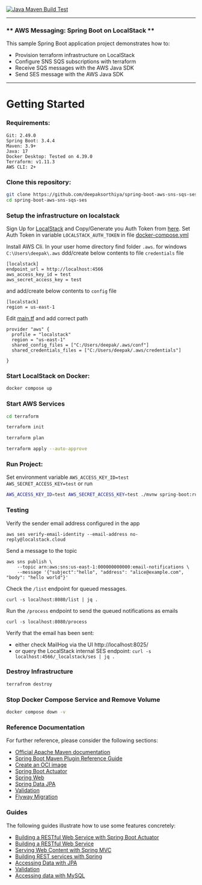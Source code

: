 [![Java Maven Build Test](https://github.com/deepaksorthiya/spring-boot-aws-sns-sqs-ses/actions/workflows/maven-build.yml/badge.svg)](https://github.com/deepaksorthiya/spring-boot-aws-sns-sqs-ses/actions/workflows/maven-build.yml)

---

### ** AWS Messaging: Spring Boot on LocalStack **

This sample Spring Boot application project demonstrates how to:

* Provision terraform infrastructure on LocalStack
* Configure SNS SQS subscriptions with terraform
* Receive SQS messages with the AWS Java SDK
* Send SES message with the AWS Java SDK

---

# Getting Started

### Requirements:

```
Git: 2.49.0
Spring Boot: 3.4.4
Maven: 3.9+
Java: 17
Docker Desktop: Tested on 4.39.0
Terraform: v1.11.3
AWS CLI: 2+
```

### Clone this repository:

```bash
git clone https://github.com/deepaksorthiya/spring-boot-aws-sns-sqs-ses.git
cd spring-boot-aws-sns-sqs-ses
```

### Setup the infrastructure on localstack

Sign Up for [LocalStack](https://app.localstack.cloud) and Copy/Generate you Auth Token
from  [here](https://app.localstack.cloud/settings/auth-tokens).
Set Auth Token in variable ```LOCALSTACK_AUTH_TOKEN``` in file [docker-compose.yml](docker-compose.yml)

Install AWS Cli.
In your user home directory find folder ```.aws```.
for windows ```C:\Users\deepak\.aws```
ddd/create below contents to file ```credentials``` file

```
[localstack]
endpoint_url = http://localhost:4566
aws_access_key_id = test
aws_secret_access_key = test

```

and add/create below contents to ```config``` file

```
[localstack]
region = us-east-1

```

Edit [main.tf](terraform/main.tf) and add correct path

```
provider "aws" {
  profile = "localstack"
  region = "us-east-1"
  shared_config_files = ["C:/Users/deepak/.aws/conf"]
  shared_credentials_files = ["C:/Users/deepak/.aws/credentials"]

}
```

### Start LocalStack on Docker:

```bash
docker compose up
```

### Start AWS Services

```bash
cd terraform
```

```bash
terraform init
```

```bash
terraform plan
```

```bash
terraform apply --auto-approve
```

### Run Project:

Set environment variable
```AWS_ACCESS_KEY_ID=test```
```AWS_SECRET_ACCESS_KEY=test```
or run

```bash
AWS_ACCESS_KEY_ID=test AWS_SECRET_ACCESS_KEY=test ./mvnw spring-boot:run
```

### Testing

Verify the sender email address configured in the app

    aws ses verify-email-identity --email-address no-reply@localstack.cloud

Send a message to the topic

    aws sns publish \
        --topic arn:aws:sns:us-east-1:000000000000:email-notifications \
        --message '{"subject":"hello", "address": "alice@example.com", "body": "hello world"}'

Check the `/list` endpoint for queued messages.

    curl -s localhost:8080/list | jq .

Run the `/process` endpoint to send the queued notifications as emails

    curl -s localhost:8080/process

Verify that the email has been sent:

* either check MailHog via the UI http://localhost:8025/
* or query the LocalStack internal SES endpoint: `curl -s localhost:4566/_localstack/ses | jq .`

### Destroy Infrastructure

```bash
terrafrom destroy
```

### Stop Docker Compose Service and Remove Volume

```bash
docker compose down -v
```

### Reference Documentation

For further reference, please consider the following sections:

* [Official Apache Maven documentation](https://maven.apache.org/guides/index.html)
* [Spring Boot Maven Plugin Reference Guide](https://docs.spring.io/spring-boot/maven-plugin)
* [Create an OCI image](https://docs.spring.io/spring-boot/maven-plugin/build-image.html)
* [Spring Boot Actuator](https://docs.spring.io/spring-boot/reference/actuator/index.html)
* [Spring Web](https://docs.spring.io/spring-boot/reference/web/servlet.html)
* [Spring Data JPA](https://docs.spring.io/spring-boot/reference/data/sql.html#data.sql.jpa-and-spring-data)
* [Validation](https://docs.spring.io/spring-boot//io/validation.html)
* [Flyway Migration](https://docs.spring.io/spring-boot/how-to/data-initialization.html#howto.data-initialization.migration-tool.flyway)

### Guides

The following guides illustrate how to use some features concretely:

* [Building a RESTful Web Service with Spring Boot Actuator](https://spring.io/guides/gs/actuator-service/)
* [Building a RESTful Web Service](https://spring.io/guides/gs/rest-service/)
* [Serving Web Content with Spring MVC](https://spring.io/guides/gs/serving-web-content/)
* [Building REST services with Spring](https://spring.io/guides/tutorials/rest/)
* [Accessing Data with JPA](https://spring.io/guides/gs/accessing-data-jpa/)
* [Validation](https://spring.io/guides/gs/validating-form-input/)
* [Accessing data with MySQL](https://spring.io/guides/gs/accessing-data-mysql/)
